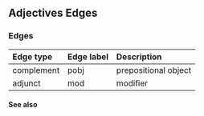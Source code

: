 ## Adjectives Edges ##

### Edges ###

| Edge type | Edge label | Description |
|:----------|:-----------|:------------|
| complement | pobj | prepositional object |
| adjunct | mod | modifier |


#### See also ####


